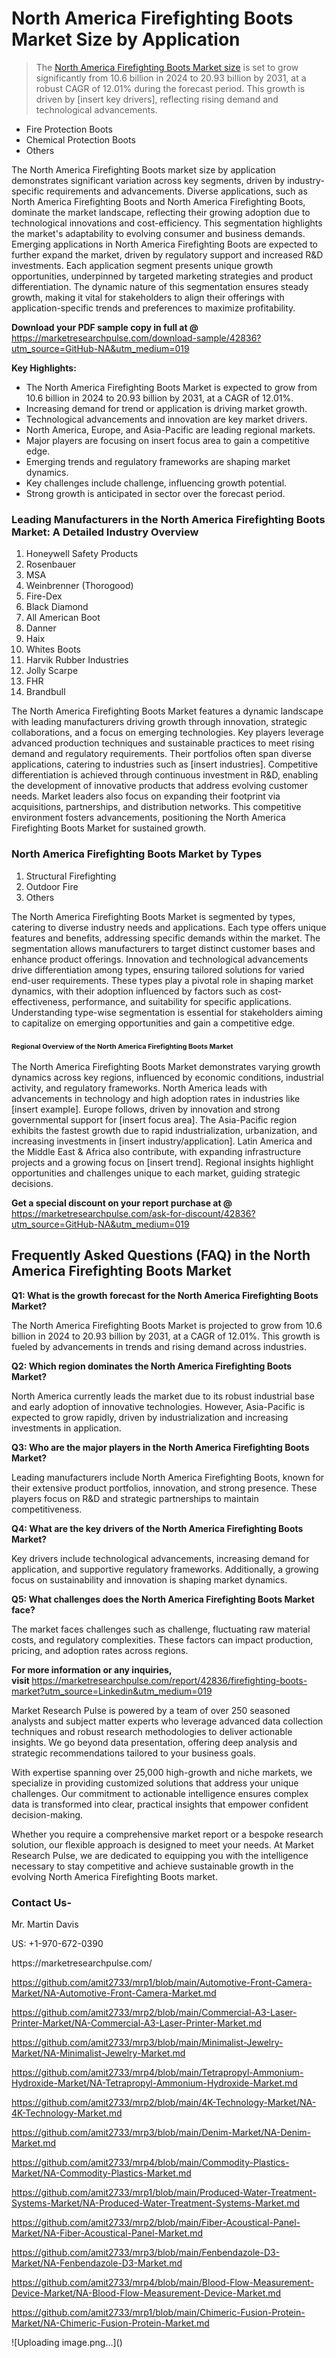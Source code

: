 <h1>North America Firefighting Boots Market&nbsp;Size by Application</h1><blockquote><p>The <a href="https://marketresearchpulse.com/download-sample/42836?utm_source=GitHub-NA&amp;utm_medium=019">North America Firefighting Boots Market size</a> is set to grow significantly from 10.6 billion in 2024 to 20.93 billion by 2031, at a robust CAGR of 12.01% during the forecast period. This growth is driven by [insert key drivers], reflecting rising demand and technological advancements.</p></blockquote><ul><li>Fire Protection Boots<li> Chemical Protection Boots<li> Others</li></ul><p>The North America Firefighting Boots market size by application demonstrates significant variation across key segments, driven by industry-specific requirements and advancements. Diverse applications, such as North America Firefighting Boots and North America Firefighting Boots, dominate the market landscape, reflecting their growing adoption due to technological innovations and cost-efficiency. This segmentation highlights the market's adaptability to evolving consumer and business demands. Emerging applications in North America Firefighting Boots are expected to further expand the market, driven by regulatory support and increased R&D investments. Each application segment presents unique growth opportunities, underpinned by targeted marketing strategies and product differentiation. The dynamic nature of this segmentation ensures steady growth, making it vital for stakeholders to align their offerings with application-specific trends and preferences to maximize profitability.</p><p><strong>Download your PDF sample copy in full at @ </strong><a href="https://marketresearchpulse.com/download-sample/42836?utm_source=GitHub-NA&amp;utm_medium=019">https://marketresearchpulse.com/download-sample/42836?utm_source=GitHub-NA&amp;utm_medium=019</a></p><p><strong>Key Highlights: </strong></p><ul><li>The North America Firefighting Boots Market is expected to grow from 10.6 billion in 2024 to 20.93 billion by 2031, at a CAGR of 12.01%.</li><li>Increasing demand for trend or application is driving market growth.</li><li>Technological advancements and innovation are key market drivers.</li><li>North America, Europe, and Asia-Pacific are leading regional markets.</li><li>Major players are focusing on insert focus area to gain a competitive edge.</li><li>Emerging trends and regulatory frameworks are shaping market dynamics.</li><li>Key challenges include challenge, influencing growth potential.</li><li>Strong growth is anticipated in sector over the forecast period.</li></ul><h3>Leading Manufacturers in the North America Firefighting Boots Market: A Detailed Industry Overview</h3><ol><li>Honeywell Safety Products</li><li>Rosenbauer</li><li>MSA</li><li>Weinbrenner (Thorogood)</li><li>Fire-Dex</li><li>Black Diamond</li><li>All American Boot</li><li>Danner</li><li>Haix</li><li>Whites Boots</li><li>Harvik Rubber Industries</li><li>Jolly Scarpe</li><li>FHR</li><li>Brandbull</li></ol><div class="flex max-w-full flex-col flex-grow"><div class="min-h-8 text-message flex w-full flex-col items-end gap-2 whitespace-normal break-words [.text-message+&amp;]:mt-5" dir="auto" data-message-author-role="assistant" data-message-id="fd8432e4-4910-450d-b182-61b7bfb0a01f" data-message-model-slug="gpt-4o"><div class="flex w-full flex-col gap-1 empty:hidden first:pt-[3px]"><div class="markdown prose w-full break-words dark:prose-invert light"><p>The North America Firefighting Boots Market features a dynamic landscape with leading manufacturers driving growth through innovation, strategic collaborations, and a focus on emerging technologies. Key players leverage advanced production techniques and sustainable practices to meet rising demand and regulatory requirements. Their portfolios often span diverse applications, catering to industries such as [insert industries]. Competitive differentiation is achieved through continuous investment in R&amp;D, enabling the development of innovative products that address evolving customer needs. Market leaders also focus on expanding their footprint via acquisitions, partnerships, and distribution networks. This competitive environment fosters advancements, positioning the North America Firefighting Boots Market for sustained growth.</p></div></div></div></div><h3>North America Firefighting Boots Market by Types</h3><ol><li>Structural Firefighting<li> Outdoor Fire<li> Others</li></ol><div class="flex max-w-full flex-col flex-grow"><div class="min-h-8 text-message flex w-full flex-col items-end gap-2 whitespace-normal break-words [.text-message+&amp;]:mt-5" dir="auto" data-message-author-role="assistant" data-message-id="084470be-0bb7-4664-bddf-5156b4f41249" data-message-model-slug="gpt-4o-mini"><div class="flex w-full flex-col gap-1 empty:hidden first:pt-[3px]"><div class="markdown prose w-full break-words dark:prose-invert light"><p>The North America Firefighting Boots Market is segmented by types, catering to diverse industry needs and applications. Each type offers unique features and benefits, addressing specific demands within the market. The segmentation allows manufacturers to target distinct customer bases and enhance product offerings. Innovation and technological advancements drive differentiation among types, ensuring tailored solutions for varied end-user requirements. These types play a pivotal role in shaping market dynamics, with their adoption influenced by factors such as cost-effectiveness, performance, and suitability for specific applications. Understanding type-wise segmentation is essential for stakeholders aiming to capitalize on emerging opportunities and gain a competitive edge.</p></div></div></div></div><h3><span style="font-size: 11px;">Regional Overview of the North America Firefighting Boots Market</span></h3><div class="flex max-w-full flex-col flex-grow"><div class="min-h-8 text-message flex w-full flex-col items-end gap-2 whitespace-normal break-words [.text-message+&amp;]:mt-5" dir="auto" data-message-author-role="assistant" data-message-id="e9038762-ce64-4e30-91c9-9bd413514231" data-message-model-slug="gpt-4o-mini"><div class="flex w-full flex-col gap-1 empty:hidden first:pt-[3px]"><div class="markdown prose w-full break-words dark:prose-invert light"><p>The North America Firefighting Boots Market demonstrates varying growth dynamics across key regions, influenced by economic conditions, industrial activity, and regulatory frameworks. North America leads with advancements in technology and high adoption rates in industries like [insert example]. Europe follows, driven by innovation and strong governmental support for [insert focus area]. The Asia-Pacific region exhibits the fastest growth due to rapid industrialization, urbanization, and increasing investments in [insert industry/application]. Latin America and the Middle East &amp; Africa also contribute, with expanding infrastructure projects and a growing focus on [insert trend]. Regional insights highlight opportunities and challenges unique to each market, guiding strategic decisions.</p></div></div></div></div><p><strong>Get a special discount on your report purchase at @ </strong><a href="https://marketresearchpulse.com/ask-for-discount/42836?utm_source=GitHub-NA&amp;utm_medium=019">https://marketresearchpulse.com/ask-for-discount/42836?utm_source=GitHub-NA&amp;utm_medium=019</a></p><h2>Frequently Asked Questions (FAQ) in the North America Firefighting Boots Market</h2><p><strong>Q1: What is the growth forecast for the North America Firefighting Boots Market?</strong></p><p>The North America Firefighting Boots Market is projected to grow from 10.6 billion in 2024 to 20.93 billion by 2031, at a CAGR of 12.01%. This growth is fueled by advancements in trends and rising demand across industries.</p><p><strong>Q2: Which region dominates the North America Firefighting Boots Market?</strong></p><p>North America currently leads the market due to its robust industrial base and early adoption of innovative technologies. However, Asia-Pacific is expected to grow rapidly, driven by industrialization and increasing investments in application.</p><p><strong>Q3: Who are the major players in the North America Firefighting Boots Market?</strong></p><p>Leading manufacturers include North America Firefighting Boots, known for their extensive product portfolios, innovation, and strong presence. These players focus on R&amp;D and strategic partnerships to maintain competitiveness.</p><p><strong>Q4: What are the key drivers of the North America Firefighting Boots Market?</strong></p><p>Key drivers include technological advancements, increasing demand for application, and supportive regulatory frameworks. Additionally, a growing focus on sustainability and innovation is shaping market dynamics.</p><p><strong>Q5: What challenges does the North America Firefighting Boots Market face?</strong></p><p>The market faces challenges such as challenge, fluctuating raw material costs, and regulatory complexities. These factors can impact production, pricing, and adoption rates across regions.</p><p><strong>For more information or any inquiries, visit&nbsp;</strong><a href="https://marketresearchpulse.com/report/42836/firefighting-boots-market?utm_source=Linkedin&utm_medium=019">https://marketresearchpulse.com/report/42836/firefighting-boots-market?utm_source=Linkedin&utm_medium=019</a></p><p>Market Research Pulse is powered by a team of over 250 seasoned analysts and subject matter experts who leverage advanced data collection techniques and robust research methodologies to deliver actionable insights. We go beyond data presentation, offering deep analysis and strategic recommendations tailored to your business goals.</p><p>With expertise spanning over 25,000 high-growth and niche markets, we specialize in providing customized solutions that address your unique challenges. Our commitment to actionable intelligence ensures complex data is transformed into clear, practical insights that empower confident decision-making.</p><p>Whether you require a comprehensive market report or a bespoke research solution, our flexible approach is designed to meet your needs. At Market Research Pulse, we are dedicated to equipping you with the intelligence necessary to stay competitive and achieve sustainable growth in the evolving North America Firefighting Boots market.</p><h3><strong>Contact Us-</strong></h3><p>Mr. Martin Davis</p><p>US: +1-970-672-0390</p><p>https://marketresearchpulse.com/</p><p><a href="https://github.com/amit2733/mrp1/blob/main/Automotive-Front-Camera-Market/NA-Automotive-Front-Camera-Market.md">https://github.com/amit2733/mrp1/blob/main/Automotive-Front-Camera-Market/NA-Automotive-Front-Camera-Market.md</a></p><p><a href="https://github.com/amit2733/mrp2/blob/main/Commercial-A3-Laser-Printer-Market/NA-Commercial-A3-Laser-Printer-Market.md">https://github.com/amit2733/mrp2/blob/main/Commercial-A3-Laser-Printer-Market/NA-Commercial-A3-Laser-Printer-Market.md</a></p><p><a href="https://github.com/amit2733/mrp3/blob/main/Minimalist-Jewelry-Market/NA-Minimalist-Jewelry-Market.md">https://github.com/amit2733/mrp3/blob/main/Minimalist-Jewelry-Market/NA-Minimalist-Jewelry-Market.md</a></p><p><a href="https://github.com/amit2733/mrp4/blob/main/Tetrapropyl-Ammonium-Hydroxide-Market/NA-Tetrapropyl-Ammonium-Hydroxide-Market.md">https://github.com/amit2733/mrp4/blob/main/Tetrapropyl-Ammonium-Hydroxide-Market/NA-Tetrapropyl-Ammonium-Hydroxide-Market.md</a></p><p><a href="https://github.com/amit2733/mrp2/blob/main/4K-Technology-Market/NA-4K-Technology-Market.md">https://github.com/amit2733/mrp2/blob/main/4K-Technology-Market/NA-4K-Technology-Market.md</a></p><p><a href="https://github.com/amit2733/mrp3/blob/main/Denim-Market/NA-Denim-Market.md">https://github.com/amit2733/mrp3/blob/main/Denim-Market/NA-Denim-Market.md</a></p><p><a href="https://github.com/amit2733/mrp4/blob/main/Commodity-Plastics-Market/NA-Commodity-Plastics-Market.md">https://github.com/amit2733/mrp4/blob/main/Commodity-Plastics-Market/NA-Commodity-Plastics-Market.md</a></p><p><a href="https://github.com/amit2733/mrp1/blob/main/Produced-Water-Treatment-Systems-Market/NA-Produced-Water-Treatment-Systems-Market.md">https://github.com/amit2733/mrp1/blob/main/Produced-Water-Treatment-Systems-Market/NA-Produced-Water-Treatment-Systems-Market.md</a></p><p><a href="https://github.com/amit2733/mrp2/blob/main/Fiber-Acoustical-Panel-Market/NA-Fiber-Acoustical-Panel-Market.md">https://github.com/amit2733/mrp2/blob/main/Fiber-Acoustical-Panel-Market/NA-Fiber-Acoustical-Panel-Market.md</a></p><p><a href="https://github.com/amit2733/mrp3/blob/main/Fenbendazole-D3-Market/NA-Fenbendazole-D3-Market.md">https://github.com/amit2733/mrp3/blob/main/Fenbendazole-D3-Market/NA-Fenbendazole-D3-Market.md</a></p><p><a href="https://github.com/amit2733/mrp4/blob/main/Blood-Flow-Measurement-Device-Market/NA-Blood-Flow-Measurement-Device-Market.md">https://github.com/amit2733/mrp4/blob/main/Blood-Flow-Measurement-Device-Market/NA-Blood-Flow-Measurement-Device-Market.md</a></p><p><a href="https://github.com/amit2733/mrp1/blob/main/Chimeric-Fusion-Protein-Market/NA-Chimeric-Fusion-Protein-Market.md">https://github.com/amit2733/mrp1/blob/main/Chimeric-Fusion-Protein-Market/NA-Chimeric-Fusion-Protein-Market.md</a></p>
![Uploading image.png…]()
